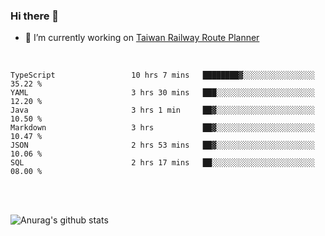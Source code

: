 ### Hi there 👋

- 🔭 I’m currently working on [Taiwan Railway Route Planner](https://github.com/Taiwan-Railway-Route-Planner)

<br/>

<!--START_SECTION:waka-->

```text
TypeScript                 10 hrs 7 mins   ████████▓░░░░░░░░░░░░░░░░   35.22 %
YAML                       3 hrs 30 mins   ███░░░░░░░░░░░░░░░░░░░░░░   12.20 %
Java                       3 hrs 1 min     ██▓░░░░░░░░░░░░░░░░░░░░░░   10.50 %
Markdown                   3 hrs           ██▓░░░░░░░░░░░░░░░░░░░░░░   10.47 %
JSON                       2 hrs 53 mins   ██▓░░░░░░░░░░░░░░░░░░░░░░   10.06 %
SQL                        2 hrs 17 mins   ██░░░░░░░░░░░░░░░░░░░░░░░   08.00 %
```

<!--END_SECTION:waka-->

<br/>
<br/>

![Anurag's github stats](https://github-readme-stats.vercel.app/api?username=DepickereSven&show_icons=true&theme=tokyonight)



<!--
**DepickereSven/DepickereSven** is a ✨ _special_ ✨ repository because its `README.md` (this file) appears on your GitHub profile.

Here are some ideas to get you started:

- 🔭 I’m currently working on ...
- 🌱 I’m currently learning ...
- 👯 I’m looking to collaborate on ...
- 🤔 I’m looking for help with ...
- 💬 Ask me about ...
- 📫 How to reach me: ...
- 😄 Pronouns: ...
- ⚡ Fun fact: ...
-->
